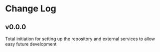# Change Log

## v0.0.0

Total initiation for setting up the repository and external services to allow easy future development

